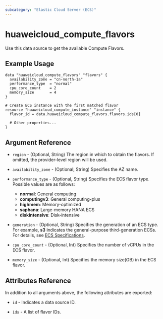 ```yaml
---
subcategory: "Elastic Cloud Server (ECS)"
---
```


# huaweicloud_compute_flavors

Use this data source to get the available Compute Flavors.

## Example Usage

```hcl
data "huaweicloud_compute_flavors" "flavors" {
  availability_zone = "cn-north-1a"
  performance_type  = "normal"
  cpu_core_count    = 2
  memory_size       = 4
}

# Create ECS instance with the first matched flavor
resource "huaweicloud_compute_instance" "instance" {
  flavor_id = data.huaweicloud_compute_flavors.flavors.ids[0]

  # Other properties...
}
```

## Argument Reference

* `region` - (Optional, String) The region in which to obtain the flavors.
  If omitted, the provider-level region will be used.

* `availability_zone` - (Optional, String) Specifies the AZ name.

* `performance_type` - (Optional, String) Specifies the ECS flavor type. Possible values are as follows:
  + **normal**: General computing
  + **computingv3**: General computing-plus
  + **highmem**: Memory-optimized
  + **saphana**: Large-memory HANA ECS
  + **diskintensive**: Disk-intensive

* `generation` - (Optional, String) Specifies the generation of an ECS type. For example, **s3** indicates
  the general-purpose third-generation ECSs. For details, see
  [ECS Specifications](https://support.huaweicloud.com/intl/en-us/productdesc-ecs/ecs_01_0014.html).

* `cpu_core_count` - (Optional, Int) Specifies the number of vCPUs in the ECS flavor.

* `memory_size` - (Optional, Int) Specifies the memory size(GB) in the ECS flavor.

## Attributes Reference

In addition to all arguments above, the following attributes are exported:

* `id` - Indicates a data source ID.

* `ids` - A list of flavor IDs.
